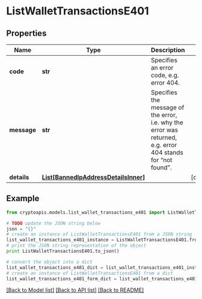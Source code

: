 # ListWalletTransactionsE401


## Properties
Name | Type | Description | Notes
------------ | ------------- | ------------- | -------------
**code** | **str** | Specifies an error code, e.g. error 404. | 
**message** | **str** | Specifies the message of the error, i.e. why the error was returned, e.g. error 404 stands for “not found”. | 
**details** | [**List[BannedIpAddressDetailsInner]**](BannedIpAddressDetailsInner.md) |  | [optional] 

## Example

```python
from cryptoapis.models.list_wallet_transactions_e401 import ListWalletTransactionsE401

# TODO update the JSON string below
json = "{}"
# create an instance of ListWalletTransactionsE401 from a JSON string
list_wallet_transactions_e401_instance = ListWalletTransactionsE401.from_json(json)
# print the JSON string representation of the object
print ListWalletTransactionsE401.to_json()

# convert the object into a dict
list_wallet_transactions_e401_dict = list_wallet_transactions_e401_instance.to_dict()
# create an instance of ListWalletTransactionsE401 from a dict
list_wallet_transactions_e401_form_dict = list_wallet_transactions_e401.from_dict(list_wallet_transactions_e401_dict)
```
[[Back to Model list]](../README.md#documentation-for-models) [[Back to API list]](../README.md#documentation-for-api-endpoints) [[Back to README]](../README.md)



